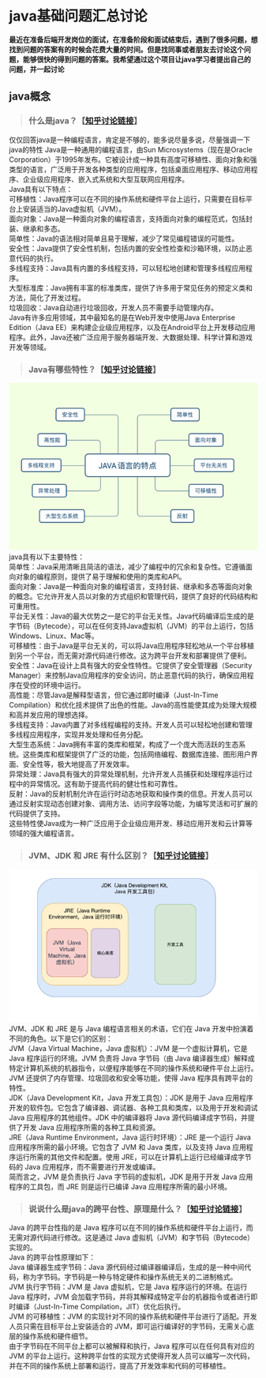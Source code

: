# java基础问题汇总讨论  
**最近在准备后端开发岗位的面试，在准备阶段和面试结束后，遇到了很多问题，想找到问题的答案有的时候会花费大量的时间。但是找同事或者朋友去讨论这个问题，能够很快的得到问题的答案。我希望通过这个项目让java学习者提出自己的问题，并一起讨论**
## java概念
>  ### 什么是java？【[知乎讨论链接](https://www.zhihu.com/question/603138287)】
仅仅回答java是一种编程语言，肯定是不够的，能多说尽量多说，尽量强调一下java的特性
Java是一种通用的编程语言，由Sun Microsystems（现在是Oracle Corporation）于1995年发布。它被设计成一种具有高度可移植性、面向对象和强类型的语言，广泛用于开发各种类型的应用程序，包括桌面应用程序、移动应用程序、企业级应用程序、嵌入式系统和大型互联网应用程序。   
Java具有以下特点：  
可移植性：Java程序可以在不同的操作系统和硬件平台上运行，只需要在目标平台上安装适当的Java虚拟机（JVM）。   
面向对象：Java是一种面向对象的编程语言，支持面向对象的编程范式，包括封装、继承和多态。   
简单性：Java的语法相对简单且易于理解，减少了常见编程错误的可能性。   
安全性：Java提供了安全性机制，包括内置的安全性检查和沙箱环境，以防止恶意代码的执行。   
多线程支持：Java具有内置的多线程支持，可以轻松地创建和管理多线程应用程序。   
大型标准库：Java拥有丰富的标准类库，提供了许多用于常见任务的预定义类和方法，简化了开发过程。   
垃圾回收：Java自动进行垃圾回收，开发人员不需要手动管理内存。  
Java有许多应用领域，其中最知名的是在Web开发中使用Java Enterprise Edition（Java EE）来构建企业级应用程序，以及在Android平台上开发移动应用程序。此外，Java还被广泛应用于服务器端开发、大数据处理、科学计算和游戏开发等领域。
>  ### Java有哪些特性？【[知乎讨论链接](https://www.zhihu.com/question/603145981/answer/3045626759)】
![img.png](img.png)  
java具有以下主要特性：     
简单性：Java采用清晰且简洁的语法，减少了编程中的冗余和复杂性。它遵循面向对象的编程原则，提供了易于理解和使用的类库和API。  
面向对象：Java是一种面向对象的编程语言，支持封装、继承和多态等面向对象的概念。它允许开发人员以对象的方式组织和管理代码，提供了良好的代码结构和可重用性。  
平台无关性：Java的最大优势之一是它的平台无关性。Java代码编译后生成的是字节码（Bytecode），可以在任何支持Java虚拟机（JVM）的平台上运行，包括Windows、Linux、Mac等。  
可移植性：由于Java是平台无关的，可以将Java应用程序轻松地从一个平台移植到另一个平台，而无需对源代码进行修改。这为跨平台开发和部署提供了便利。  
安全性：Java在设计上具有强大的安全性特性。它提供了安全管理器（Security Manager）来控制Java应用程序的安全访问，防止恶意代码的执行，确保应用程序在受控的环境中运行。  
高性能：尽管Java是解释型语言，但它通过即时编译（Just-In-Time Compilation）和优化技术提供了出色的性能。Java的高性能使其成为处理大规模和高并发应用的理想选择。  
多线程支持：Java内置了对多线程编程的支持。开发人员可以轻松地创建和管理多线程应用程序，实现并发处理和任务分配。  
大型生态系统：Java拥有丰富的类库和框架，构成了一个庞大而活跃的生态系统。这些类库和框架提供了广泛的功能，包括网络编程、数据库连接、图形用户界面、安全性等，极大地提高了开发效率。  
异常处理：Java具有强大的异常处理机制，允许开发人员捕获和处理程序运行过程中的异常情况。这有助于提高代码的健壮性和可靠性。  
反射：Java的反射机制允许在运行时动态地获取和操作类的信息。开发人员可以通过反射实现动态创建对象、调用方法、访问字段等功能，为编写灵活和可扩展的代码提供了支持。  
这些特性使Java成为一种广泛应用于企业级应用开发、移动应用开发和云计算等领域的强大编程语言。
>  ### JVM、JDK 和 JRE 有什么区别？【[知乎讨论链接](https://www.zhihu.com/question/603149042)】
![img_1.png](img_1.png)  
JVM、JDK 和 JRE 是与 Java 编程语言相关的术语，它们在 Java 开发中扮演着不同的角色。以下是它们的区别：   
JVM（Java Virtual Machine，Java 虚拟机）：JVM 是一个虚拟计算机，它是 Java 程序运行的环境。JVM 负责将 Java 字节码（由 Java 编译器生成）解释成特定计算机系统的机器指令，以便程序能够在不同的操作系统和硬件平台上运行。JVM 还提供了内存管理、垃圾回收和安全等功能，使得 Java 程序具有跨平台的特性。   
JDK（Java Development Kit，Java 开发工具包）：JDK 是用于 Java 应用程序开发的软件包。它包含了编译器、调试器、各种工具和类库，以及用于开发和调试 Java 应用程序的其他组件。JDK 中的编译器将 Java 源代码编译成字节码，并提供了开发 Java 应用程序所需的各种工具和资源。   
JRE（Java Runtime Environment，Java 运行时环境）：JRE 是一个运行 Java 应用程序所需的最小环境。它包含了 JVM 和 Java 类库，以及支持 Java 应用程序运行所需的其他文件和配置。使用 JRE，可以在计算机上运行已经编译成字节码的 Java 应用程序，而不需要进行开发或编译。  
简而言之，JVM 是负责执行 Java 字节码的虚拟机，JDK 是用于开发 Java 应用程序的工具包，而 JRE 则是运行已编译 Java 应用程序所需的最小环境。
>  ### 说说什么是java的跨平台性、原理是什么？【[知乎讨论链接](https://www.zhihu.com/question/603253098)】
Java 的跨平台性指的是 Java 程序可以在不同的操作系统和硬件平台上运行，而无需对源代码进行修改。这是通过 Java 虚拟机（JVM）和字节码（Bytecode）实现的。  
Java 的跨平台性原理如下：  
Java 编译器生成字节码：Java 源代码经过编译器编译后，生成的是一种中间代码，称为字节码。字节码是一种与特定硬件和操作系统无关的二进制格式。  
JVM 执行字节码：JVM 是 Java 虚拟机，它是 Java 程序运行的环境。在运行 Java 程序时，JVM 会加载字节码，并将其解释成特定平台的机器指令或者进行即时编译（Just-In-Time Compilation，JIT）优化后执行。  
JVM 的可移植性：JVM 的实现针对不同的操作系统和硬件平台进行了适配。开发人员只需在目标平台上安装适合的 JVM，即可运行编译好的字节码，无需关心底层的操作系统和硬件细节。  
由于字节码在不同平台上都可以被解释和执行，Java 程序可以在任何具有对应的 JVM 的平台上运行。这种跨平台性的实现方式使得开发人员可以编写一次代码，并在不同的操作系统上部署和运行，提高了开发效率和代码的可移植性。
